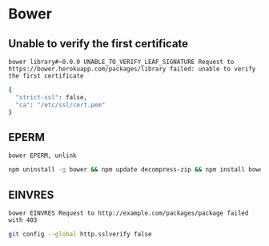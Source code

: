 # Bower

## Unable to verify the first certificate

```log
bower library#~0.0.0 UNABLE_TO_VERIFY_LEAF_SIGNATURE Request to https://bower.herokuapp.com/packages/library failed: unable to verify the first certificate
```

```sh
{
  "strict-ssl": false,
  "ca": "/etc/ssl/cert.pem"
}
```

## EPERM

```log
bower EPERM, unlink
```

```sh
npm uninstall -g bower && npm update decompress-zip && npm install bower -g
```

## EINVRES

```log
bower EINVRES Request to http://example.com/packages/package failed with 403
```

```sh
git config --global http.sslverify false
```

